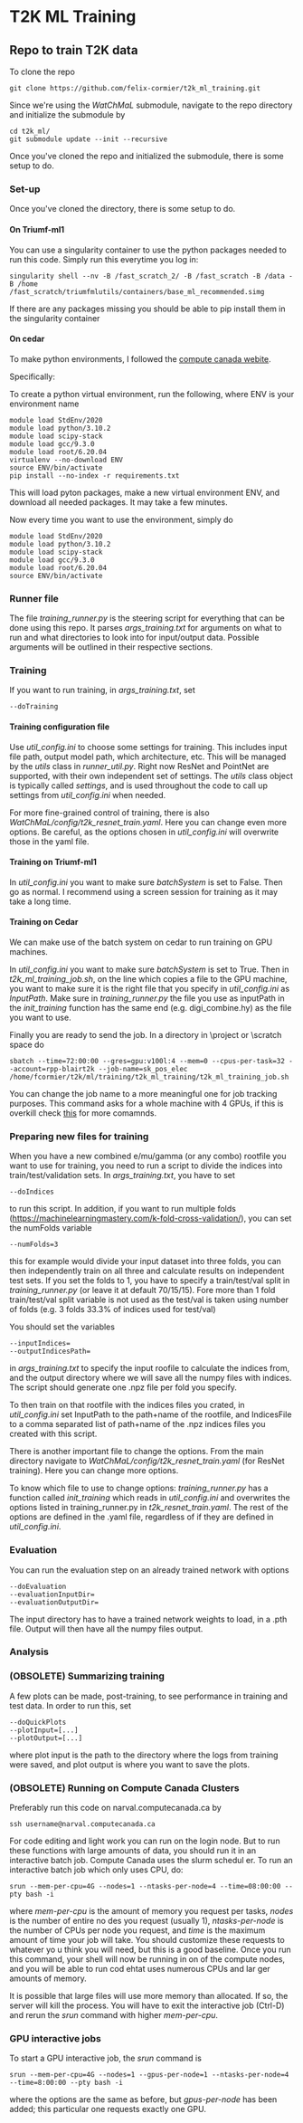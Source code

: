 # T2K ML Training

## Repo to train T2K data

To clone the repo

```
git clone https://github.com/felix-cormier/t2k_ml_training.git
```

Since we're using the _WatChMaL_ submodule, navigate to the repo directory and initialize the submodule by

```
cd t2k_ml/
git submodule update --init --recursive
```

Once you've cloned the repo and initialized the submodule, there is some setup to do.

### Set-up

Once you've cloned the directory, there is some setup to do.

#### On Triumf-ml1

You can use a singularity container to use the python packages needed to run this code. Simply run this everytime you log in:

```
singularity shell --nv -B /fast_scratch_2/ -B /fast_scratch -B /data -B /home /fast_scratch/triumfmlutils/containers/base_ml_recommended.simg
```

If there are any packages missing you should be able to pip install them in the singularity container

#### On cedar

To make python environments, I followed the [compute canada webite](https://docs.alliancecan.ca/wiki/Python#Creating_and_using_a_virtual_environment).

Specifically:

To create a python virtual environment, run the following, where ENV is your environment name

```
module load StdEnv/2020
module load python/3.10.2
module load scipy-stack
module load gcc/9.3.0
module load root/6.20.04
virtualenv --no-download ENV
source ENV/bin/activate
pip install --no-index -r requirements.txt
```

This will load pyton packages, make a new virtual environment ENV, and download all needed packages. It may take a few minutes.

Now every time you want to use the environment, simply do

```
module load StdEnv/2020
module load python/3.10.2
module load scipy-stack
module load gcc/9.3.0
module load root/6.20.04
source ENV/bin/activate
```



### Runner file

The file _training\_runner.py_ is the steering script for everything that can be done using this repo. It parses _args\_training.txt_ for arguments on what to run and what directories to look into for input/output data. Possible arguments will be outlined in their respective sections.

### Training

If you want to run training, in _args\_training.txt_, set 

```
--doTraining
```


#### Training configuration file

Use _util\_config.ini_ to choose some settings for training. This includes input file path, output model path, which architecture, etc. 
This will be managed by the _utils_ class in _runner\_util.py_. Right now ResNet and PointNet are supported, with their own independent set of settings. The _utils_ class object is typically called _settings_, and is used throughout the code to call up settings from _util\_config.ini_ when needed.

For more fine-grained control of training, there is also _WatChMaL/config/t2k\_resnet\_train.yaml_. Here you can change even more options. Be careful, as the options chosen in _util\_config.ini_ will overwrite those in the yaml file.

#### Training on Triumf-ml1

In _util\_config.ini_ you want to make sure _batchSystem_ is set to False. Then go as normal. I recommend using a screen session for training as it may take a long time.

#### Training on Cedar

We can make use of the batch system on cedar to run training on GPU machines.

In _util\_config.ini_ you want to make sure _batchSystem_ is set to True.
Then in _t2k\_ml\_training\_job.sh_, on the line which copies a file to the GPU machine, you want to make sure it is the right file that you specify in _util\_config.ini_ as _InputPath_.
Make sure in _training\_runner.py_ the file you use as inputPath in the _init\_training_ function has the same end (e.g. digi\_combine.hy) as the file you want to use.

Finally you are ready to send the job. In a directory in \project or \scratch space do

```
sbatch --time=72:00:00 --gres=gpu:v100l:4 --mem=0 --cpus-per-task=32 --account=rpp-blairt2k --job-name=sk_pos_elec /home/fcormier/t2k/ml/training/t2k_ml_training/t2k_ml_training_job.sh
```

You can change the job name to a more meaningful one for job tracking purposes. This command asks for a whole machine with 4 GPUs, if this is overkill check [this](https://docs.alliancecan.ca/wiki/Using_GPUs_with_Slurm) for more comamnds.


### Preparing new files for training

When you have a new combined e/mu/gamma (or any combo) rootfile you want to use for training, you need to run a script to divide the indices into train/test/validation sets.
In _args\_training.txt_, you have to set  

```
--doIndices
```

to run this script. In addition, if you want to run multiple folds (https://machinelearningmastery.com/k-fold-cross-validation/), you can set the numFolds variable

```
--numFolds=3
```

this for example would divide your input dataset into three folds, you can then independently train on all three and calculate results on independent test sets. If you set the folds to 1, you have to specify a train/test/val split in _training\_runner.py_ (or leave it at default 70/15/15). Fore more than 1 fold train/test/val split variable is not used as the test/val is taken using number of folds (e.g. 3 folds 33.3% of indices used for test/val) 

You should set the variables

```
--inputIndices=
--outputIndicesPath=
```

in _args\_training.txt_ to specify the input roofile to calculate the indices from, and the output directory where we will save all the numpy files with indices. The script should generate one .npz file per fold you specify.

To then train on that rootfile with the indices files you crated, in _util\_config.ini_ set InputPath to the path+name of the rootfile, and IndicesFile to a comma separated list of path+name of the .npz indices files you created with this script. 

There is another important file to change the options. From the main directory navigate to _WatChMaL/config/t2k\_resnet\_train.yaml_ (for ResNet training). Here you can change more options.

To know which file to use to change options: _training\_runner.py_ has a function called _init\_training_ which reads in _util\_config.ini_ and overwrites the options listed in training\_runner.py in _t2k\_resnet\_train.yaml_. The rest of the options are defined in the .yaml file, regardless of if they are defined in _util\_config.ini_.


### Evaluation

You can run the evaluation step on an already trained network with options

```
--doEvaluation
--evaluationInputDir=
--evaluationOutputDir=
```

The input directory has to have a trained network weights to load, in a .pth file. Output will then have all the numpy files output.

### Analysis


### (OBSOLETE) Summarizing training

A few plots can be made, post-training, to see performance in training and test data. In order to run this, set

```
--doQuickPlots
--plotInput=[...]
--plotOutput=[...]
```

where plot input is the path to the directory where the logs from training were saved, and plot output is where you want to save the plots.


### (OBSOLETE) Running on Compute Canada Clusters

Preferably run this code on narval.computecanada.ca by

```
ssh username@narval.computecanada.ca
```

For code editing and light work you can run on the login node. But to run these functions with large
amounts of data, you should run it in an interactive batch job. Compute Canada uses the slurm schedul
er. To run an interactive batch job which only uses CPU, do:


```
srun --mem-per-cpu=4G --nodes=1 --ntasks-per-node=4 --time=08:00:00 --pty bash -i
```

where _mem-per-cpu_ is the amount of memory you request per tasks, _nodes_ is the number of entire no
des you request (usually 1), _ntasks-per-node_ is the number of CPUs per node you request, and _time_
 is the maximum amount of time your job will take. You should customize these requests to whatever yo
u think you will need, but this is a good baseline. Once you run this command, your shell will now be
 running in on of the compute nodes, and you will be able to run cod ehtat uses numerous CPUs and lar
ger amounts of memory.

It is possible that large files will use more memory than allocated. If so, the server will kill the
process. You will have to exit the interactive job (Ctrl-D) and rerun the _srun_ command with higher
_mem-per-cpu_.

### GPU interactive jobs

To start a GPU interactive job, the _srun_ command is

```
srun --mem-per-cpu=4G --nodes=1 --gpus-per-node=1 --ntasks-per-node=4 --time=8:00:00 --pty bash -i
```

where the options are the same as before, but _gpus-per-node_ has been added; this particular one requests exactly one GPU.


